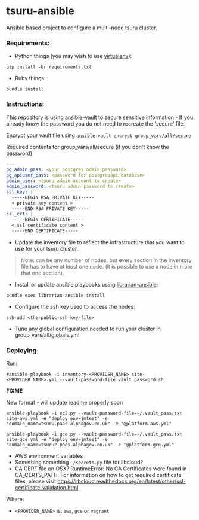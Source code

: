 # tsuru-ansible

Ansible based project to configure a multi-node tsuru cluster.

### Requirements:

* Python things (you may wish to use [virtualenv](https://virtualenv.pypa.io/en/latest/)):
```
pip install -Ur requirements.txt
```
* Ruby things:
```
bundle install
```

### Instructions:

This repository is using [ansible-vault](https://docs.ansible.com/playbooks_vault.html) to secure sensitive information - If you already know the password you do not need to recreate the 'secure' file.

Encrypt your vault file using `ansible-vault encrypt group_vars/all/secure`

Required contents for group_vars/all/secure (if you don't know the password)

```yaml
---
pg_admin_pass: <your postgres admin password>
pg_apiuser_pass: <password for postgresapi database>
admin_user: <tsuru admin account to create>
admin_password: <tsuru admin password to create>
ssl_key: |
  -----BEGIN RSA PRIVATE KEY-----
  < private key content >
  -----END RSA PRIVATE KEY-----
ssl_crt: |
  -----BEGIN CERTIFICATE-----
  < ssl certificate content >
  -----END CERTIFICATE-----
```

* Update the inventory file to reflect the infrastructure that you want to use for your tsuru cluster.

> Note: can be any number of nodes, but every section in the inventory file has to have at least one node.
> (it is possible to use a node in more that one section).

* Install or update ansible playbooks using [librarian-ansible](https://github.com/bcoe/librarian-ansible):
```
bundle exec librarian-ansible install
```

* Configure the ssh key used to access the nodes:
```{r, engine='bash'}
ssh-add <the-public-ssh-key-file>
```
* Tune any global configuration needed to run your cluster in group_vars/all/globals.yml

### Deploying

Run:
```{r, engine='bash'}
#ansible-playbook -i inventory-<PROVIDER_NAME> site-<PROVIDER_NAME>.yml --vault-password-file vault_password.sh
```

**FIXME**

New format - will update readme properly soon
```
ansible-playbook -i ec2.py --vault-password-file=~/.vault_pass.txt site-aws.yml -e "deploy_env=jmtest" -e "domain_name=tsuru.paas.alphagov.co.uk" -e "@platform-aws.yml"

ansible-playbook -i gce.py --vault-password-file=~/.vault_pass.txt site-gce.yml -e "deploy_env=jmtest" -e "domain_name=tsuru2.paas.alphagov.co.uk" -e "@platform-gce.yml"
```

- AWS environment variables
- Something something `~/secrets.py` file for libcloud?
- CA CERT file on OSX?
    RuntimeError: No CA Certificates were found in CA_CERTS_PATH. For information on how to get required certificate files, please visit https://libcloud.readthedocs.org/en/latest/other/ssl-certificate-validation.html

Where:
  - `<PROVIDER_NAME>` is: `aws`, `gce` or `vagrant`
